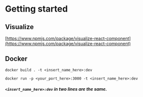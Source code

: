 # Getting started

## Visualize

[https://www.npmjs.com/package/visualize-react-component](https://www.npmjs.com/package/visualize-react-component)

## Docker

`docker build . -t <insert_name_here>:dev`

`docker run -p <your_port_here>:3000 -t <insert_name_here>:dev`

##### `<insert_name_here>:dev` in two lines are the same.
